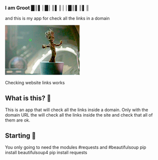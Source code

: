### I am Groot █║▌│█│║▌║││█║▌║▌║
and this is my app for check all the links in a domain

![](readme/iamgroot.gif)

Checking website links works

## What is this? 📄

This is an app that will check all the links inside a domain.
Only with the domain URL the will check all the links inside the site and check that all of them are ok.

## Starting 🚀

You only going to need the modules #requests and #beautifulsoup
pip install beautifulsoup4
pip install requests

